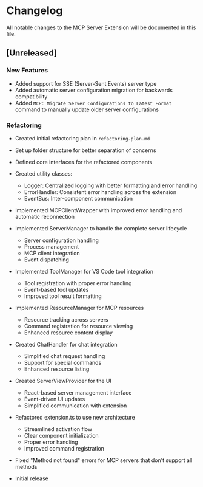 # Changelog

All notable changes to the MCP Server Extension will be documented in this file.

## [Unreleased]

### New Features

- Added support for SSE (Server-Sent Events) server type
- Added automatic server configuration migration for backwards compatibility
- Added `MCP: Migrate Server Configurations to Latest Format` command to manually update older server configurations

### Refactoring

- Created initial refactoring plan in `refactoring-plan.md`
- Set up folder structure for better separation of concerns
- Defined core interfaces for the refactored components
- Created utility classes:
  - Logger: Centralized logging with better formatting and error handling
  - ErrorHandler: Consistent error handling across the extension
  - EventBus: Inter-component communication
- Implemented MCPClientWrapper with improved error handling and automatic reconnection
- Implemented ServerManager to handle the complete server lifecycle
  - Server configuration handling
  - Process management
  - MCP client integration
  - Event dispatching
- Implemented ToolManager for VS Code tool integration
  - Tool registration with proper error handling
  - Event-based tool updates
  - Improved tool result formatting
- Implemented ResourceManager for MCP resources
  - Resource tracking across servers
  - Command registration for resource viewing
  - Enhanced resource content display
- Created ChatHandler for chat integration
  - Simplified chat request handling
  - Support for special commands
  - Enhanced resource listing
- Created ServerViewProvider for the UI
  - React-based server management interface
  - Event-driven UI updates
  - Simplified communication with extension
- Refactored extension.ts to use new architecture
  - Streamlined activation flow
  - Clear component initialization
  - Proper error handling
  - Improved command registration
- Fixed "Method not found" errors for MCP servers that don't support all methods

- Initial release